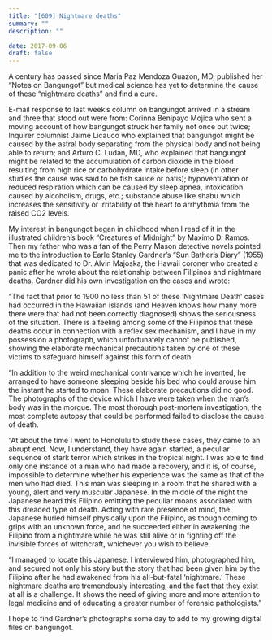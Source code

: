```yaml
---
title: "[609] Nightmare deaths"
summary: ""
description: ""

date: 2017-09-06
draft: false
---
```


A century has passed since Maria Paz Mendoza Guazon, MD, published her “Notes on Bangungot” but medical science has yet to determine the cause of these “nightmare deaths” and find a cure.

E-mail response to last week’s column on bangungot arrived in a stream and three that stood out were from: Corinna Benipayo Mojica who sent a moving account of how bangungot struck her family not once but twice; Inquirer columnist Jaime Licauco who explained that bangungot might be caused by the astral body separating from the physical body and not being able to return; and Arturo C. Ludan, MD, who explained that bangungot might be related to the accumulation of carbon dioxide in the blood resulting from high rice or carbohydrate intake before sleep (in other studies the cause was said to be fish sauce or patis); hypoventilation or reduced respiration which can be caused by sleep apnea, intoxication caused by alcoholism, drugs, etc.; substance abuse like shabu which increases the sensitivity or irritability of the heart to arrhythmia from the raised CO2 levels.

My interest in bangungot began in childhood when I read of it in the illustrated children’s book “Creatures of Midnight” by Maximo D. Ramos. Then my father who was a fan of the Perry Mason detective novels pointed me to the introduction to Earle Stanley Gardner’s “Sun Bather’s Diary” (1955) that was dedicated to Dr. Alvin Majoska, the Hawaii coroner who created a panic after he wrote about the relationship between Filipinos and nightmare deaths. Gardner did his own investigation on the cases and wrote:

“The fact that prior to 1900 no less than 51 of these ‘Nightmare Death’ cases had occurred in the Hawaiian islands (and Heaven knows how many more there were that had not been correctly diagnosed) shows the seriousness of the situation. There is a feeling among some of the Filipinos that these deaths occur in connection with a reflex sex mechanism, and I have in my possession a photograph, which unfortunately cannot be published, showing the elaborate mechanical precautions taken by one of these victims to safeguard himself against this form of death.

“In addition to the weird mechanical contrivance which he invented, he arranged to have someone sleeping beside his bed who could arouse him the instant he started to moan. These elaborate precautions did no good. The photographs of the device which I have were taken when the man’s body was in the morgue. The most thorough post-mortem investigation, the most complete autopsy that could be performed failed to disclose the cause of death.

“At about the time I went to Honolulu to study these cases, they came to an abrupt end. Now, I understand, they have again started, a peculiar sequence of stark terror which strikes in the tropical night. I was able to find only one instance of a man who had made a recovery, and it is, of course, impossible to determine whether his experience was the same as that of the men who had died. This man was sleeping in a room that he shared with a young, alert and very muscular Japanese. In the middle of the night the Japanese heard this Filipino emitting the peculiar moans associated with this dreaded type of death. Acting with rare presence of mind, the Japanese hurled himself physically upon the Filipino, as though coming to grips with an unknown force, and he succeeded either in awakening the Filipino from a nightmare while he was still alive or in fighting off the invisible forces of witchcraft, whichever you wish to believe.

“I managed to locate this Japanese. I interviewed him, photographed him, and secured not only his story but the story that had been given him by the Filipino after he had awakened from his all-but-fatal ‘nightmare.’ These nightmare deaths are tremendously interesting, and the fact that they exist at all is a challenge. It shows the need of giving more and more attention to legal medicine and of educating a greater number of forensic pathologists.”

I hope to find Gardner’s photographs some day to add to my growing digital files on bangungot.
